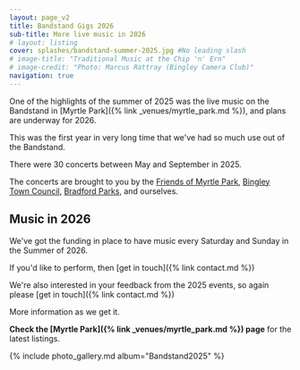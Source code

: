 ```yaml
---
layout: page_v2
title: Bandstand Gigs 2026
sub-title: More live music in 2026
# layout: listing
cover: splashes/bandstand-summer-2025.jpg #No leading slash
# image-title: "Traditional Music at the Chip 'n' Ern" 
# image-credit: "Photo: Marcus Rattray (Bingley Camera Club)"
navigation: true
---
```


One of the highlights of the summer of 2025 was the live music on the Bandstand in [Myrtle Park]({% link _venues/myrtle_park.md %}), and plans are underway for 2026. 

<div class="row g-0">
<div class="col-md-8" markdown="1">
This was the first year in very long time that we've had so much use out of the Bandstand.

There were 30 concerts between May and September in 2025.

The concerts are brought to you by the [Friends of Myrtle Park<i class="fa fa-external-link" aria-hidden="true"></i>](https://www.facebook.com/groups/friendsofmyrtlepark), [Bingley Town Council<i class="fa fa-external-link" aria-hidden="true"></i>](https://www.bingleytowncouncil.gov.uk/), [Bradford Parks<i class="fa fa-external-link" aria-hidden="true"></i>](https://bradforddistrictparks.org/), and ourselves. 

## Music in 2026
We've got the funding in place to have music every Saturday and Sunday in the Summer of 2026.

If you'd like to perform, then [get in touch]({% link contact.md %})

We're also interested in your feedback from the 2025 events, so again please [get in touch]({% link contact.md %})

More information as we get it.

**Check the [Myrtle Park]({% link _venues/myrtle_park.md %}) page** for the latest listings.
</div>

<!-- <div class="col-md-3 offset-md-1">
<div markdown="1">
<p class="membership">
    <button type="button" class="btn btn-light p-4">
        <a href="{{site.url}}/venues/myrtle_park" target="_blank" rel="noopener noreferrer">Bandstand Gig Guide<i class="fa fa-external-link" aria-hidden="true"></i></a>
    </button>
</p>
</div> 
</div> -->

</div>

{% include photo_gallery.md album="Bandstand2025" %}

